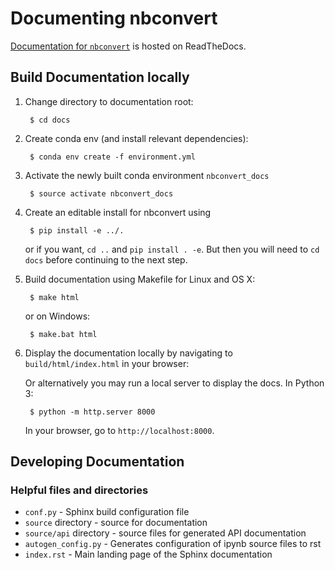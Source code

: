 # Documenting nbconvert

[Documentation for `nbconvert`](https://nbconvert.readthedocs.io/en/latest/)
is hosted on ReadTheDocs.

## Build Documentation locally

1. Change directory to documentation root:

        $ cd docs

2. Create conda env (and install relevant dependencies):

        $ conda env create -f environment.yml

3. Activate the newly built conda environment `nbconvert_docs`

        $ source activate nbconvert_docs

4. Create an editable install for nbconvert using

        $ pip install -e ../. 

   or if you want, `cd ..` and `pip install . -e`. But then you will need to `cd docs` before
   continuing to the next step.

5. Build documentation using Makefile for Linux and OS X:

        $ make html

   or on Windows:

        $ make.bat html

6. Display the documentation locally by navigating to
   ``build/html/index.html`` in your browser:

   Or alternatively you may run a local server to display
   the docs. In Python 3:

        $ python -m http.server 8000

   In your browser, go to `http://localhost:8000`.

## Developing Documentation

### Helpful files and directories

* `conf.py` - Sphinx build configuration file
* `source` directory - source for documentation
* `source/api` directory - source files for generated API documentation
* `autogen_config.py` - Generates configuration of ipynb source files to rst
* `index.rst` - Main landing page of the Sphinx documentation
